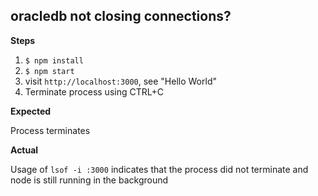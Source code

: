 ## oracledb not closing connections?

**Steps**

1. `$ npm install`
2. `$ npm start`
3. visit `http://localhost:3000`, see "Hello World"
4. Terminate process using CTRL+C

**Expected**

Process terminates

**Actual**

Usage of `lsof -i :3000` indicates that the process did not terminate and node is still running in the background
